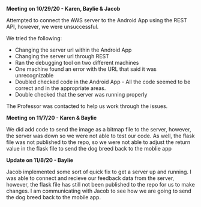 **Meeting on 10/29/20 - Karen, Baylie & Jacob**

Attempted to connect the AWS server to the Android App using the REST API, however, we were unsuccessful. 

We tried the following:
  - Changing the server url within the Android App
  - Changing the server url through REST
  - Ran the debugging tool on two different machines
  - One machine found an error with the URL that said it was unrecognizable
  - Doubled checked code in the Android App - All the code seemed to be correct and in the appropriate areas.
  - Double checked that the server was running properly
  
The Professor was contacted to help us work through the issues. 


**Meeting on 11/7/20 - Karen & Baylie**

We did add code to send the image as a bitmap file to the server, however, the server was down so we were not able to test our code.
As well, the flask file was not published to the repo, so we were not able to adjust the return value in the flask file to send the dog breed back to the moblie app


**Update on 11/8/20 - Baylie**

Jacob implemented some sort of quick fix to get a server up and running. I was able to connect and recieve our feedback data from the server, however, the flask file has still not been published to the repo for us to make changes. I am communicating with Jacob to see how we are going to send the dog breed back to the mobile app.
